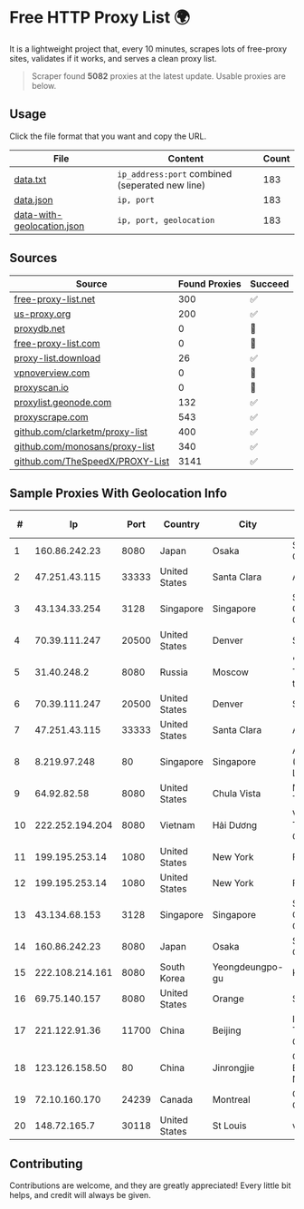 
# Free HTTP Proxy List 🌍

It is a lightweight project that, every 10 minutes, scrapes lots of free-proxy sites, validates if it works, and serves a clean proxy list.


> Scraper found **5082** proxies at the latest update. Usable proxies are below.

## Usage

Click the file format that you want and copy the URL.


|File|Content|Count|
|----|-------|-----|
|[data.txt](https://raw.githubusercontent.com/themiralay/Proxy-List-World/master/data.txt)|`ip_address:port` combined (seperated new line)|183|
|[data.json](https://raw.githubusercontent.com/themiralay/Proxy-List-World/master/data.json)|`ip, port`|183|
|[data-with-geolocation.json](https://raw.githubusercontent.com/themiralay/Proxy-List-World/master/data-with-geolocation.json)|`ip, port, geolocation`|183|

## Sources

|Source|Found Proxies|Succeed|
|------|-------------|-------|
|[free-proxy-list.net](https://free-proxy-list.net)|300|✅|
|[us-proxy.org](https://www.us-proxy.org)|200|✅|
|[proxydb.net](http://proxydb.net)|0|🚫|
|[free-proxy-list.com](https://free-proxy-list.com/?page=&port=&type%5B%5D=http&type%5B%5D=https&up_time=0&search=Search)|0|🚫|
|[proxy-list.download](https://www.proxy-list.download/HTTP)|26|✅|
|[vpnoverview.com](https://vpnoverview.com/privacy/anonymous-browsing/free-proxy-servers)|0|🚫|
|[proxyscan.io](https://www.proxyscan.io)|0|🚫|
|[proxylist.geonode.com](https://proxylist.geonode.com/api/proxy-list?limit=300&page=1&sort_by=lastChecked&sort_type=desc&protocols=http,https)|132|✅|
|[proxyscrape.com](https://api.proxyscrape.com/v2/?request=displayproxies&protocol=http&timeout=10000&country=all&ssl=all&anonymity=all)|543|✅|
|[github.com/clarketm/proxy-list](https://raw.githubusercontent.com/clarketm/proxy-list/master/proxy-list-raw.txt)|400|✅|
|[github.com/monosans/proxy-list](https://raw.githubusercontent.com/monosans/proxy-list/main/proxies/http.txt)|340|✅|
|[github.com/TheSpeedX/PROXY-List](https://raw.githubusercontent.com/TheSpeedX/PROXY-List/master/http.txt)|3141|✅|


## Sample Proxies With Geolocation Info

|#|Ip|Port|Country|City|Internet Service Provider|
|-|--|----|-------|----|-------------------------|
|1|160.86.242.23|8080|Japan|Osaka|Sony Network Communications Inc|
|2|47.251.43.115|33333|United States|Santa Clara|Alibaba Cloud LLC|
|3|43.134.33.254|3128|Singapore|Singapore|Shenzhen Tencent Computer Systems Company Limited|
|4|70.39.111.247|20500|United States|Denver|Sharktech|
|5|31.40.248.2|8080|Russia|Moscow|"Cloud Technologies" LLC trading as Cloud.ru|
|6|70.39.111.247|20500|United States|Denver|Sharktech|
|7|47.251.43.115|33333|United States|Santa Clara|Alibaba Cloud LLC|
|8|8.219.97.248|80|Singapore|Singapore|Alibaba Cloud (Singapore) Private Limited|
|9|64.92.82.58|8080|United States|Chula Vista|Momentum Telecom, Inc.|
|10|222.252.194.204|8080|Vietnam|Hải Dương|VietNam Post and Telecom Corporation|
|11|199.195.253.14|1080|United States|New York|FranTech Solutions|
|12|199.195.253.14|1080|United States|New York|FranTech Solutions|
|13|43.134.68.153|3128|Singapore|Singapore|Shenzhen Tencent Computer Systems Company Limited|
|14|160.86.242.23|8080|Japan|Osaka|Sony Network Communications Inc|
|15|222.108.214.161|8080|South Korea|Yeongdeungpo-gu|Korea Telecom|
|16|69.75.140.157|8080|United States|Orange|Spectrum|
|17|221.122.91.36|11700|China|Beijing|IDC, China Telecommunications Corporation|
|18|123.126.158.50|80|China|Jinrongjie|China Unicom Beijing Province Network|
|19|72.10.160.170|24239|Canada|Montreal|GloboTech Communications|
|20|148.72.165.7|30118|United States|St Louis|velia.net|



## Contributing

Contributions are welcome, and they are greatly appreciated! Every
little bit helps, and credit will always be given.

